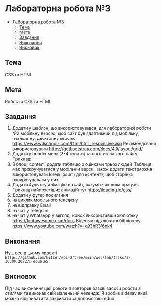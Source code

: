 # Лабораторна робота №3

- [Лабораторна робота №3](#лабораторна-робота-3)
  - [Тема](#тема)
  - [Мета](#мета)
  - [Завдання](#завдання)
  - [Виконання](#виконання)
  - [Висновок](#висновок)

## Тема

CSS та HTML

## Мета

Робота з CSS та HTML

## Завдання

1.	Додати у шаблон, шо використовувався, для лабораторної роботи №2 мобільну версію, щоб сайт був адаптивний під мобільну, планшетну, десктопну версію.
https://www.w3schools.com/html/html_responsive.asp
Рекомендовано використовувати https://getbootstrap.com/docs/4.0/layout/grid/
2.	Додати у header меню(3-4 пункти) та логотип вашого сайту 
Приклад:  
3.	В блоці ‘content’ додати таблицю з оцінками трьох людей; Таблиця має прокручуватися у мобільній версії. Також додати текст(можна використовувати lorem ipsum) для контенту, щоб сторінка прокручувалася у  низ.
4.	Додати будь яку анімацію на сайт, розуміти як вона працює.
Приклад найпростіших анімацій тут https://loading.io/css/
5.	Додати у футер посилання
  1. на виклик мобільного телефону
  2. на відправку Email
  3. на чат у Telegram
  4. на чат у WhatsApp
у вигляді іконок використавши бібліотеку https://fontawesome.com/docs
Відео як підключити бібліотеку https://www.youtube.com/watch?v=q93hR316nk4


## Виконання

Ну... все в цьому проекті  
`https://github.com/kiIIer/kpi-2/tree/main/web/lab/tasks/2-16.09.2022/c-doubleS`

## Висновок

Під час виконання цієї роботи я повторив базові засоби роботи зі стилями та виконав свій маленький челендж. Я зробив sidenav який можна відкривати та закривати за допомогою redux
